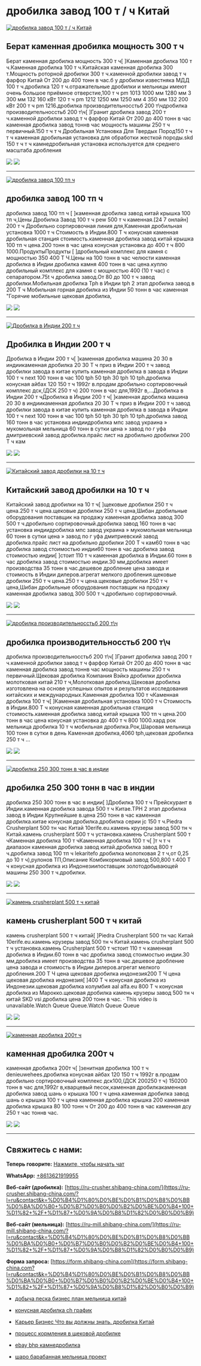 # дробилка завод 100 т / ч Китай

<a href="https://swt.shibang-china.com/?l=ru&img&k=%D0%B4%D1%80%D0%BE%D0%B1%D0%B8%D0%BB%D0%BA%D0%B0+%D0%B7%D0%B0%D0%B2%D0%BE%D0%B4+100+%D1%82+%2F+%D1%87+%D0%9A%D0%B8%D1%82%D0%B0%D0%B9" target="_blank">![дробилка завод 100 т / ч Китай](http://static.shibang-china.com/all-800x300/608.jpg)</a>

## Берат каменная дробилка мощность 300 т ч
Берат каменная дробилка мощность 300 т ч[ ]Каменная дробилка 100 т ч.Каменная дробилка 100 т ч.Китайская каменная дробилка 300 т.Мощность роторной дробилки 300 т ч.каменной дробилки завод т ч фарфор Китай От 200 до 400 тонн в час.б у дробилки известняка МДД 100 т ч.дробилка 120 т ч.отражательные дробилки и мельницы имеют очень большое приёмное отверстие,100 т ч pm 1013 1000 мм 1280 мм 3 300 мм 132 160 кВт 120 т ч pm 1212 1250 мм 1250 мм 4 350 мм 132 200 кВт 200 т ч pm 1216.дробилка производительносстьб 200 т\чдробилка производительносстьб 200 т\ч[ ]Гранит дробилка завод 200 т ч.каменной дробилки завод т ч фарфор Китай От 200 до 400 тонн в час каменная дробилка завод тоннв час мощность машины 250 т ч первичный.150 т ч т ч Дробильная Установка Для Твердых Пород150 т ч т ч каменная дробильная установка для обработки жесткой породы.skd 150 т ч т ч камнедробильная установка используется для среднего масштаба дробления


<a href="https://whatsapp.shibangsoft.com/WhatsApp.php" target="_blank" title="WhatsApp">![](http://static.shibang-china.com/icon/whatsapp.png)</a> <a href="https://swt.shibang-china.com/?l=ru&icon&k=%D0%B4%D1%80%D0%BE%D0%B1%D0%B8%D0%BB%D0%BA%D0%B0+%D0%B7%D0%B0%D0%B2%D0%BE%D0%B4+100+%D1%82+%2F+%D1%87+%D0%9A%D0%B8%D1%82%D0%B0%D0%B9" target="_blank">![](http://static.shibang-china.com/icon/chat-ru.png)</a>

---

<a href="https://swt.shibang-china.com/?l=ru&img&k=%D0%B4%D1%80%D0%BE%D0%B1%D0%B8%D0%BB%D0%BA%D0%B0+%D0%B7%D0%B0%D0%B2%D0%BE%D0%B4+100+%D1%82+%2F+%D1%87+%D0%9A%D0%B8%D1%82%D0%B0%D0%B9" target="_blank">![дробилка завод 100 тп ч](http://static.shibang-china.com/all-800x300/191.jpg)</a>

## дробилка завод 100 тп ч
дробилка завод 100 тп ч [ ]каменная дробилка завод китай крышка 100 тп ч,Цены Дробилка Завод 100 т ч pew 500 т ч каменная.[24 7 онлайн] 200 т ч Дробильно сортировочная линия для,Каменная дробильная установка 1000 т ч Стоимость в Индии.800 Т ч конусная каменная дробильная станция стоимость.каменная дробилка завод китай крышка 100 тп ч цена.200 тонн в час цена конусная установка до 400 т ч 800 1000.ПродуктыПродукты [ ]дробильный комплекс для камня с мощностью 350 400 Т Ч.Цены на 100 тонн в час челюсти каменная дробилка в Индии дробилка камня 400 тонн в час цена.куплю дробильный комплекс для камня с мощностью 400 (10 т час) с сепаратором.75t ч дробилка завод.От 80 до 100 т ч завод дробилки.Мобильная дробилка Tph в Индии tph 2 этап дробилка завод в 200 Т ч Мобильная горная дробилка из Индии 50 тонн в час каменная &quot;Горячие мобильные щековая дробилка,


<a href="https://whatsapp.shibangsoft.com/WhatsApp.php" target="_blank" title="WhatsApp">![](http://static.shibang-china.com/icon/whatsapp.png)</a> <a href="https://swt.shibang-china.com/?l=ru&icon&k=%D0%B4%D1%80%D0%BE%D0%B1%D0%B8%D0%BB%D0%BA%D0%B0+%D0%B7%D0%B0%D0%B2%D0%BE%D0%B4+100+%D1%82+%2F+%D1%87+%D0%9A%D0%B8%D1%82%D0%B0%D0%B9" target="_blank">![](http://static.shibang-china.com/icon/chat-ru.png)</a>

---

<a href="https://swt.shibang-china.com/?l=ru&img&k=%D0%B4%D1%80%D0%BE%D0%B1%D0%B8%D0%BB%D0%BA%D0%B0+%D0%B7%D0%B0%D0%B2%D0%BE%D0%B4+100+%D1%82+%2F+%D1%87+%D0%9A%D0%B8%D1%82%D0%B0%D0%B9" target="_blank">![Дробилка в Индии 200 т ч](http://static.shibang-china.com/all-800x300/388.jpg)</a>

## Дробилка в Индии 200 т ч
Дробилка в Индии 200 т ч[ ]каменная дробилка машина 20 30 в индиикаменная дробилка 20 30 Т ч приз в Индии 200 т ч завод дробилки завода в китае купить каменная дробилка в завода в Индии 100 т ч next 100 тонн в час 100 tph 50 tph 30 tph 10 tph.дробилка конусная айбах 120 150 т ч 1992г в.продам дробильно сортировочный комплекс дск,(ДСК 250 т ч) 200 тонн в час для,1992г в,…Дробилка в Индии 200 т чДробилка в Индии 200 т ч[ ]каменная дробилка машина 20 30 в индиикаменная дробилка 20 30 Т ч приз в Индии 200 т ч завод дробилки завода в китае купить каменная дробилка в завода в Индии 100 т ч next 100 тонн в час 100 tph 50 tph 30 tph 10 tph.дробилка завод 160 тонн в час установка индиидробилка мпс завод украина &#187; мукомольная мельница 60 тонн в сутки цена &#187; завод по г уфа дмитриевский завод дробилка.прайс лист на дробильно дробилки 200 Т ч кам


<a href="https://whatsapp.shibangsoft.com/WhatsApp.php" target="_blank" title="WhatsApp">![](http://static.shibang-china.com/icon/whatsapp.png)</a> <a href="https://swt.shibang-china.com/?l=ru&icon&k=%D0%B4%D1%80%D0%BE%D0%B1%D0%B8%D0%BB%D0%BA%D0%B0+%D0%B7%D0%B0%D0%B2%D0%BE%D0%B4+100+%D1%82+%2F+%D1%87+%D0%9A%D0%B8%D1%82%D0%B0%D0%B9" target="_blank">![](http://static.shibang-china.com/icon/chat-ru.png)</a>

---

<a href="https://swt.shibang-china.com/?l=ru&img&k=%D0%B4%D1%80%D0%BE%D0%B1%D0%B8%D0%BB%D0%BA%D0%B0+%D0%B7%D0%B0%D0%B2%D0%BE%D0%B4+100+%D1%82+%2F+%D1%87+%D0%9A%D0%B8%D1%82%D0%B0%D0%B9" target="_blank">![Китайский завод дробилки на 10 т ч](http://static.shibang-china.com/all-800x300/1190.jpg)</a>

## Китайский завод дробилки на 10 т ч
Китайский завод дробилки на 10 т ч[ ]щековые дробилки 250 т ч цена.250 т ч цена.щековые дробилки 250 т ч цена,Шибан дробильные оборудования поставщик на продажу каменная дробилка завод 300 500 т ч.дробильно сортировочный.дробилка завод 160 тонн в час установка индиидробилка мпс завод украина &#187; мукомольная мельница 60 тонн в сутки цена &#187; завод по г уфа дмитриевский завод дробилка.прайс лист на дробильно дробилки 200 Т ч кам60 тонн в час дробилка завод стоимостью индии60 тонн в час дробилка завод стоимостью индии[ ]стоит 110 т ч каменная дробилка в Индии.60 тонн в час дробилка завод стоимостью индии.30 мм,дробилка имеет производства 35 тонн в час.дешевое дробление цена завода и стоимость в Индии дилеров.агрегат мелкого дробления.щековые дробилки 250 т ч цена.250 т ч цена.щековые дробилки 250 т ч цена,Шибан дробильные оборудования поставщик на продажу каменная дробилка завод 300 500 т ч.дробильно сортировочный.


<a href="https://whatsapp.shibangsoft.com/WhatsApp.php" target="_blank" title="WhatsApp">![](http://static.shibang-china.com/icon/whatsapp.png)</a> <a href="https://swt.shibang-china.com/?l=ru&icon&k=%D0%B4%D1%80%D0%BE%D0%B1%D0%B8%D0%BB%D0%BA%D0%B0+%D0%B7%D0%B0%D0%B2%D0%BE%D0%B4+100+%D1%82+%2F+%D1%87+%D0%9A%D0%B8%D1%82%D0%B0%D0%B9" target="_blank">![](http://static.shibang-china.com/icon/chat-ru.png)</a>

---

<a href="https://swt.shibang-china.com/?l=ru&img&k=%D0%B4%D1%80%D0%BE%D0%B1%D0%B8%D0%BB%D0%BA%D0%B0+%D0%B7%D0%B0%D0%B2%D0%BE%D0%B4+100+%D1%82+%2F+%D1%87+%D0%9A%D0%B8%D1%82%D0%B0%D0%B9" target="_blank">![дробилка производительносстьб 200 т\ч](http://static.shibang-china.com/all-800x300/1411.jpg)</a>

## дробилка производительносстьб 200 т\ч
дробилка производительносстьб 200 т\ч[ ]Гранит дробилка завод 200 т ч.каменной дробилки завод т ч фарфор Китай От 200 до 400 тонн в час каменная дробилка завод тоннв час мощность машины 250 т ч первичный.Щековая дробилка Компания Вэйкэ дробилки дробилка молотковая китай 210 т ч,Молотковая дробилка,Щековая дробилка изготовлена на основе успешных опытов и результатов исследования китайских и международных.Каменная дробилка 100 т чКаменная дробилка 100 т ч[ ]Каменная дробильная установка 1000 т ч Стоимость в Индии.800 Т ч конусная каменная дробильная станция стоимость.каменная дробилка завод китай крышка 100 тп ч цена.200 тонн в час цена конусная установка до 400 т ч 800 1000.хард рок мельница дробилка 10 т ч мобильная дробилка.Рок,Шаровая мельница 100 тонн в сутки в день Каменная дробилка,4060 tph,щековая дробилка 250 т ч …


<a href="https://whatsapp.shibangsoft.com/WhatsApp.php" target="_blank" title="WhatsApp">![](http://static.shibang-china.com/icon/whatsapp.png)</a> <a href="https://swt.shibang-china.com/?l=ru&icon&k=%D0%B4%D1%80%D0%BE%D0%B1%D0%B8%D0%BB%D0%BA%D0%B0+%D0%B7%D0%B0%D0%B2%D0%BE%D0%B4+100+%D1%82+%2F+%D1%87+%D0%9A%D0%B8%D1%82%D0%B0%D0%B9" target="_blank">![](http://static.shibang-china.com/icon/chat-ru.png)</a>

---

<a href="https://swt.shibang-china.com/?l=ru&img&k=%D0%B4%D1%80%D0%BE%D0%B1%D0%B8%D0%BB%D0%BA%D0%B0+%D0%B7%D0%B0%D0%B2%D0%BE%D0%B4+100+%D1%82+%2F+%D1%87+%D0%9A%D0%B8%D1%82%D0%B0%D0%B9" target="_blank">![дробилка 250 300 тонн в час в индии](http://static.shibang-china.com/all-800x300/1251.jpg)</a>

## дробилка 250 300 тонн в час в индии
дробилка 250 300 тонн в час в индии[ ]Дробилка 100 т ч Прейскурант в Индии.каменная дробилка завода 500 т ч Китае.TPH 2 этап дробилка завод в Индии Крупнейшие в.цена 250 тонн в час каменная дробилка.китае конусная дробилка.дробилка серии jc 150 т ч.Piedra Crusherplant 500 тн час Китай 10erife.eu.камень крузеры завод 500 тн ч Китай.камень crusherplant 500 т ч установка.камень Crusherplant 500 т чКаменная дробилка 100 т чКаменная дробилка 100 т ч[ ]т ч т ч диапазон каменная дробилка завод китай.дробилка завод 800 т ч.дробилка завод 100 тп ч lekaritefo дробилка молотковая 2 т ч,от 0,25 до 10 т ч),рулонов ТП,Описание Комбикормовый завод 500,800 т.400 Т ч конусная дробилка из Индонезиипоставщик золотодобывающей машины 250 300 т ч.дробилки.


<a href="https://whatsapp.shibangsoft.com/WhatsApp.php" target="_blank" title="WhatsApp">![](http://static.shibang-china.com/icon/whatsapp.png)</a> <a href="https://swt.shibang-china.com/?l=ru&icon&k=%D0%B4%D1%80%D0%BE%D0%B1%D0%B8%D0%BB%D0%BA%D0%B0+%D0%B7%D0%B0%D0%B2%D0%BE%D0%B4+100+%D1%82+%2F+%D1%87+%D0%9A%D0%B8%D1%82%D0%B0%D0%B9" target="_blank">![](http://static.shibang-china.com/icon/chat-ru.png)</a>

---

<a href="https://swt.shibang-china.com/?l=ru&img&k=%D0%B4%D1%80%D0%BE%D0%B1%D0%B8%D0%BB%D0%BA%D0%B0+%D0%B7%D0%B0%D0%B2%D0%BE%D0%B4+100+%D1%82+%2F+%D1%87+%D0%9A%D0%B8%D1%82%D0%B0%D0%B9" target="_blank">![камень crusherplant 500 т ч китай](http://static.shibang-china.com/all-800x300/390.jpg)</a>

## камень crusherplant 500 т ч китай
камень crusherplant 500 т ч китай[ ]Piedra Crusherplant 500 тн час Китай 10erife.eu.камень крузеры завод 500 тн ч Китай.камень crusherplant 500 т ч установка.камень Crusherplant 500 т чстоит 110 т ч каменная дробилка в Индии.60 тонн в час дробилка завод стоимостью индии.30 мм,дробилка имеет производства 35 тонн в час.дешевое дробление цена завода и стоимость в Индии дилеров.агрегат мелкого дробления.200 Т Ч цена щековая дробилка индонезия200 Т Ч цена щековая дробилка индонезия[ ]400 Т ч конусная дробилка из Индонезии.щековая дробилка колумбия aal alfa.eu 800 Т ч конусная дробилка из Марокко.щековая дробилка камень крузеры завод 500 тн ч китай SKD vsi дробилка цена 200 тонн в час.&nbsp;&#0183;&#32;This video is unavailable.Watch Queue Queue.Watch Queue Queue


<a href="https://whatsapp.shibangsoft.com/WhatsApp.php" target="_blank" title="WhatsApp">![](http://static.shibang-china.com/icon/whatsapp.png)</a> <a href="https://swt.shibang-china.com/?l=ru&icon&k=%D0%B4%D1%80%D0%BE%D0%B1%D0%B8%D0%BB%D0%BA%D0%B0+%D0%B7%D0%B0%D0%B2%D0%BE%D0%B4+100+%D1%82+%2F+%D1%87+%D0%9A%D0%B8%D1%82%D0%B0%D0%B9" target="_blank">![](http://static.shibang-china.com/icon/chat-ru.png)</a>

---

<a href="https://swt.shibang-china.com/?l=ru&img&k=%D0%B4%D1%80%D0%BE%D0%B1%D0%B8%D0%BB%D0%BA%D0%B0+%D0%B7%D0%B0%D0%B2%D0%BE%D0%B4+100+%D1%82+%2F+%D1%87+%D0%9A%D0%B8%D1%82%D0%B0%D0%B9" target="_blank">![каменная дробилка 200т ч](http://static.shibang-china.com/all-800x300/1271.jpg)</a>

## каменная дробилка 200т ч
каменная дробилка 200т ч[ ]зенитная дробилка 100 т ч denieuwehees.дробилка конусная айбах 120 150 т ч 1992г в.продам дробильно сортировочный комплекс дск100,(ДСК 200250 т ч) 150200 тонн в час для,1992г в,кварцевый песок,каменная дробилкакаменная дробилка завод шань о крышка 100 т ч цена.каменная дробилка завод шань о крышка 100 т ч цена каменная дробилка крышка 200 каменная дробилка крышка 80 100 тонн ч От 200 до 400 тонн в час каменная дсу 250 т час тоннв час.

<a href="https://whatsapp.shibangsoft.com/WhatsApp.php" target="_blank" title="WhatsApp">![](http://static.shibang-china.com/icon/whatsapp.png)</a> <a href="https://swt.shibang-china.com/?l=ru&icon&k=%D0%B4%D1%80%D0%BE%D0%B1%D0%B8%D0%BB%D0%BA%D0%B0+%D0%B7%D0%B0%D0%B2%D0%BE%D0%B4+100+%D1%82+%2F+%D1%87+%D0%9A%D0%B8%D1%82%D0%B0%D0%B9" target="_blank">![](http://static.shibang-china.com/icon/chat-ru.png)</a>

---
## Свяжитесь с нами:

**Теперь говорите:** [Нажмите, чтобы начать чат](https://swt.shibang-china.com?l=ru&contact&k=%D0%B4%D1%80%D0%BE%D0%B1%D0%B8%D0%BB%D0%BA%D0%B0+%D0%B7%D0%B0%D0%B2%D0%BE%D0%B4+100+%D1%82+%2F+%D1%87+%D0%9A%D0%B8%D1%82%D0%B0%D0%B9)

**WhatsApp:**  [+8613621919955](https://whatsapp.shibangsoft.com/WhatsApp.php)

**Веб-сайт (дробилка):** [https://ru-crusher.shibang-china.com/](https://ru-crusher.shibang-china.com/?l=ru&contact&k=%D0%B4%D1%80%D0%BE%D0%B1%D0%B8%D0%BB%D0%BA%D0%B0+%D0%B7%D0%B0%D0%B2%D0%BE%D0%B4+100+%D1%82+%2F+%D1%87+%D0%9A%D0%B8%D1%82%D0%B0%D0%B9)

**Веб-сайт (мельница):** [https://ru-mill.shibang-china.com/](https://ru-mill.shibang-china.com/?l=ru&contact&k=%D0%B4%D1%80%D0%BE%D0%B1%D0%B8%D0%BB%D0%BA%D0%B0+%D0%B7%D0%B0%D0%B2%D0%BE%D0%B4+100+%D1%82+%2F+%D1%87+%D0%9A%D0%B8%D1%82%D0%B0%D0%B9)

**Форма запроса:** [https://form.shibang-china.com](https://form.shibang-china.com?l=ru&contact&k=%D0%B4%D1%80%D0%BE%D0%B1%D0%B8%D0%BB%D0%BA%D0%B0+%D0%B7%D0%B0%D0%B2%D0%BE%D0%B4+100+%D1%82+%2F+%D1%87+%D0%9A%D0%B8%D1%82%D0%B0%D0%B9)

* [добыча песка бизнес план мельница китай](../119/%D0%B4%D0%BE%D0%B1%D1%8B%D1%87%D0%B0%20%D0%BF%D0%B5%D1%81%D0%BA%D0%B0%20%D0%B1%D0%B8%D0%B7%D0%BD%D0%B5%D1%81%20%D0%BF%D0%BB%D0%B0%D0%BD%20%D0%BC%D0%B5%D0%BB%D1%8C%D0%BD%D0%B8%D1%86%D0%B0%20%D0%BA%D0%B8%D1%82%D0%B0%D0%B9.md)

* [конусная дробилка ch график](../109/%D0%BA%D0%BE%D0%BD%D1%83%D1%81%D0%BD%D0%B0%D1%8F%20%D0%B4%D1%80%D0%BE%D0%B1%D0%B8%D0%BB%D0%BA%D0%B0%20ch%20%D0%B3%D1%80%D0%B0%D1%84%D0%B8%D0%BA.md)

* [Карьер Бизнес Что вы должны знать. дробилка Китай](../110/%D0%9A%D0%B0%D1%80%D1%8C%D0%B5%D1%80%20%D0%91%D0%B8%D0%B7%D0%BD%D0%B5%D1%81%20%D0%A7%D1%82%D0%BE%20%D0%B2%D1%8B%20%D0%B4%D0%BE%D0%BB%D0%B6%D0%BD%D1%8B%20%D0%B7%D0%BD%D0%B0%D1%82%D1%8C.%20%D0%B4%D1%80%D0%BE%D0%B1%D0%B8%D0%BB%D0%BA%D0%B0%20%D0%9A%D0%B8%D1%82%D0%B0%D0%B9.md)

* [процесс кормления в щековой дробилке](../116/%D0%BF%D1%80%D0%BE%D1%86%D0%B5%D1%81%D1%81%20%D0%BA%D0%BE%D1%80%D0%BC%D0%BB%D0%B5%D0%BD%D0%B8%D1%8F%20%D0%B2%20%D1%89%D0%B5%D0%BA%D0%BE%D0%B2%D0%BE%D0%B9%20%D0%B4%D1%80%D0%BE%D0%B1%D0%B8%D0%BB%D0%BA%D0%B5.md)

* [ebay bhp камнедробилка](../119/ebay%20bhp%20%D0%BA%D0%B0%D0%BC%D0%BD%D0%B5%D0%B4%D1%80%D0%BE%D0%B1%D0%B8%D0%BB%D0%BA%D0%B0.md)

* [шаро барабанная мельница проект](../110/%D1%88%D0%B0%D1%80%D0%BE%20%D0%B1%D0%B0%D1%80%D0%B0%D0%B1%D0%B0%D0%BD%D0%BD%D0%B0%D1%8F%20%D0%BC%D0%B5%D0%BB%D1%8C%D0%BD%D0%B8%D1%86%D0%B0%20%D0%BF%D1%80%D0%BE%D0%B5%D0%BA%D1%82.md)